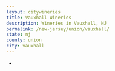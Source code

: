```yaml
---
layout: citywineries
title: Vauxhall Wineries
description: Wineries in Vauxhall, NJ
permalink: /new-jersey/union/vauxhall/
state: nj
county: union
city: vauxhall
---
```

-
